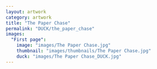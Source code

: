 ```yaml
---
layout: artwork
category: artwork
title: "The Paper Chase"
permalink: "DUCK/the_paper_chase"
images:
  "First page":
    image: "images/The Paper Chase.jpg"
    thumbnail: "images/thumbnails/The Paper Chase.jpg"
    duck: "images/The Paper Chase_DUCK.jpg"
---
```

